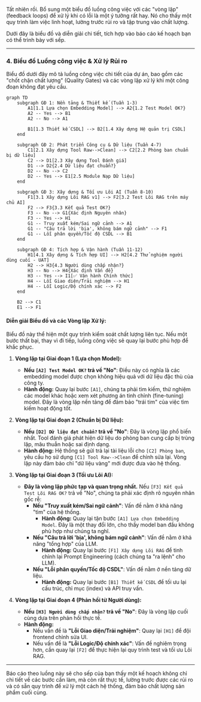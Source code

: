 Tất nhiên rồi. Bổ sung một biểu đồ luồng công việc với các "vòng lặp" (feedback loops) để xử lý khi có lỗi là một ý tưởng rất hay. Nó cho thấy một quy trình làm việc linh hoạt, lường trước rủi ro và tập trung vào chất lượng.

Dưới đây là biểu đồ và diễn giải chi tiết, tích hợp vào báo cáo kế hoạch bạn có thể trình bày với sếp.

-----

### **4. Biểu đồ Luồng công việc & Xử lý Rủi ro**

Biểu đồ dưới đây mô tả luồng công việc chi tiết của dự án, bao gồm các "chốt chặn chất lượng" (Quality Gates) và các vòng lặp xử lý khi một công đoạn không đạt yêu cầu.

```mermaid
graph TD
    subgraph GĐ 1: Nền tảng & Thiết kế (Tuần 1-3)
        A1[1.1 Lựa chọn Embedding Model] --> A2{1.2 Test Model OK?}
        A2 -- Yes --> B1
        A2 -- No --> A1
        
        B1[1.3 Thiết kế CSDL] --> B2[1.4 Xây dựng Hệ quản trị CSDL]
    end

    subgraph GĐ 2: Phát triển Công cụ & Dữ liệu (Tuần 4-7)
        C1[2.1 Xây dựng Tool Raw-->Clean] --> C2[2.2 Phòng ban chuẩn bị dữ liệu]
        C2 --> D1[2.3 Xây dựng Tool Đánh giá]
        D1 --> D2{2.4 Dữ liệu đạt chuẩn?}
        D2 -- No --> C2
        D2 -- Yes --> E1[2.5 Module Nạp Dữ liệu]
    end

    subgraph GĐ 3: Xây dựng & Tối ưu Lõi AI (Tuần 8-10)
        F1[3.1 Xây dựng Lõi RAG v1] --> F2[3.2 Test Lõi RAG trên máy chủ AI]
        F2 --> F3{3.3 Kết quả Test OK?}
        F3 -- No --> G1{Xác định Nguyên nhân}
        F3 -- Yes --> H1
        G1 -- Truy xuất kém/Sai ngữ cảnh --> A1
        G1 -- "Câu trả lời 'bịa', không bám ngữ cảnh" --> F1
        G1 -- Lỗi phân quyền/Tốc độ CSDL --> B1
    end

    subgraph GĐ 4: Tích hợp & Vận hành (Tuần 11-12)
        H1[4.1 Xây dựng & Tích hợp UI] --> H2[4.2 Thử nghiệm người dùng cuối - UAT]
        H2 --> H3{4.3 Người dùng chấp nhận?}
        H3 -- No --> H4{Xác định Vấn đề}
        H3 -- Yes --> I1[✅ Vận hành Chính thức]
        H4 -- Lỗi Giao diện/Trải nghiệm --> H1
        H4 -- Lỗi Logic/Độ chính xác --> F2
    end
    
    B2 --> C1
    E1 --> F1

```

#### **Diễn giải Biểu đồ và các Vòng lặp Xử lý:**

Biểu đồ này thể hiện một quy trình kiểm soát chất lượng liên tục. Nếu một bước thất bại, thay vì đi tiếp, luồng công việc sẽ quay lại bước phù hợp để khắc phục.

1.  **Vòng lặp tại Giai đoạn 1 (Lựa chọn Model):**

      * **Nếu `[A2] Test Model OK?` trả về "No"**: Điều này có nghĩa là các embedding model được chọn không hiệu quả với dữ liệu đặc thù của công ty.
      * **Hành động:** Quay lại bước `[A1]`, chúng ta phải tìm kiếm, thử nghiệm các model khác hoặc xem xét phương án tinh chỉnh (fine-tuning) model. Đây là vòng lặp nền tảng để đảm bảo "trái tim" của việc tìm kiếm hoạt động tốt.

2.  **Vòng lặp tại Giai đoạn 2 (Chuẩn bị Dữ liệu):**

      * **Nếu `[D2] Dữ liệu đạt chuẩn?` trả về "No"**: Đây là vòng lặp phổ biến nhất. Tool đánh giá phát hiện dữ liệu do phòng ban cung cấp bị trùng lặp, mâu thuẫn hoặc sai định dạng.
      * **Hành động:** Hệ thống sẽ gửi trả lại tài liệu lỗi cho `[C2] Phòng ban`, yêu cầu họ sử dụng `[C1] Tool Raw-->Clean` để chỉnh sửa lại. Vòng lặp này đảm bảo chỉ "dữ liệu vàng" mới được đưa vào hệ thống.

3.  **Vòng lặp tại Giai đoạn 3 (Tối ưu Lõi AI):**

      * **Đây là vòng lặp phức tạp và quan trọng nhất.** Nếu `[F3] Kết quả Test Lõi RAG OK?` trả về "No", chúng ta phải xác định rõ nguyên nhân gốc rễ:
          * **Nếu "Truy xuất kém/Sai ngữ cảnh"**: Vấn đề nằm ở khả năng "tìm" của hệ thống.
              * **Hành động:** Quay lại tận bước `[A1] Lựa chọn Embedding Model`. Đây là một thay đổi lớn, cho thấy model ban đầu không phù hợp như chúng ta nghĩ.
          * **Nếu "Câu trả lời 'bịa', không bám ngữ cảnh"**: Vấn đề nằm ở khả năng "tổng hợp" của LLM.
              * **Hành động:** Quay lại bước `[F1] Xây dựng Lõi RAG` để tinh chỉnh lại Prompt Engineering (cách chúng ta "ra lệnh" cho LLM).
          * **Nếu "Lỗi phân quyền/Tốc độ CSDL"**: Vấn đề nằm ở nền tảng dữ liệu.
              * **Hành động:** Quay lại bước `[B1] Thiết kế CSDL` để tối ưu lại cấu trúc, chỉ mục (index) và API truy vấn.

4.  **Vòng lặp tại Giai đoạn 4 (Phản hồi từ Người dùng):**

      * **Nếu `[H3] Người dùng chấp nhận?` trả về "No"**: Đây là vòng lặp cuối cùng dựa trên phản hồi thực tế.
      * **Hành động:**
          * Nếu vấn đề là **"Lỗi Giao diện/Trải nghiệm"**: Quay lại `[H1]` để đội frontend chỉnh sửa UI.
          * Nếu vấn đề là **"Lỗi Logic/Độ chính xác"**: Vấn đề nghiêm trọng hơn, cần quay lại `[F2]` để thực hiện lại quy trình test và tối ưu Lõi RAG.

-----

Báo cáo theo luồng này sẽ cho sếp của bạn thấy một kế hoạch không chỉ chi tiết về các bước cần làm, mà còn rất thực tế, lường trước được các rủi ro và có sẵn quy trình để xử lý một cách hệ thống, đảm bảo chất lượng sản phẩm cuối cùng.
